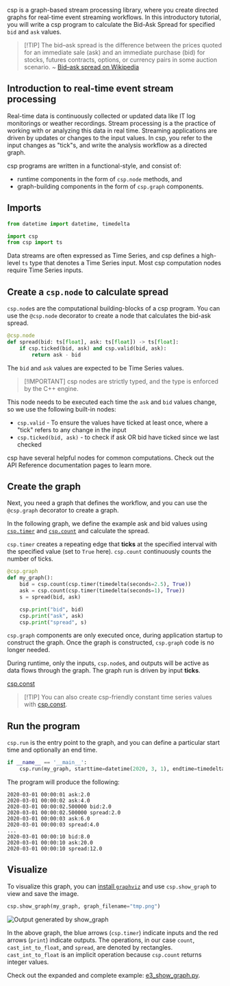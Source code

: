 csp is a graph-based stream processing library, where you create directed graphs for real-time event streaming workflows.
In this introductory tutorial, you will write a csp program to calculate the Bid-Ask Spread for specified `bid` and `ask` values.

> \[!TIP\]
> The bid–ask spread is the difference between the prices quoted for an immediate sale (ask) and an immediate purchase (bid) for stocks, futures contracts, options, or currency pairs in some auction scenario.
> ~ [Bid–ask spread on Wikipedia](https://en.wikipedia.org/wiki/Bid%E2%80%93ask_spread)

## Introduction to real-time event stream processing

Real-time data is continuously collected or updated data like IT log monitorings or weather recordings. Stream processing is a the practice of working with or analyzing this data in real time. Streaming applications are driven by updates or changes to the input values. In csp, you refer to the input changes as "tick"s, and write the analysis workflow as a directed graph.

csp programs are written in a functional-style, and consist of:

- runtime components in the form of `csp.node` methods, and
- graph-building components in the form of `csp.graph` components.

## Imports

```python
from datetime import datetime, timedelta

import csp
from csp import ts
```

Data streams are often expressed as Time Series, and csp defines a high-level `ts` type that denotes a Time Series input. Most csp computation nodes require Time Series inputs.

## Create a `csp.node` to calculate spread

`csp.node`s are the computational building-blocks of a csp program. You can use the `@csp.node` decorator to create a node that calculates the bid-ask spread.

```python
@csp.node
def spread(bid: ts[float], ask: ts[float]) -> ts[float]:
    if csp.ticked(bid, ask) and csp.valid(bid, ask):
        return ask - bid
```

The `bid` and `ask` values are expected to be Time Series values.

> \[!IMPORTANT\]
> csp nodes are strictly typed, and the type is enforced by the C++ engine.

This node needs to be executed each time the `ask` and `bid` values change, so we use the following built-in nodes:

- `csp.valid` - To ensure the values have ticked at least once, where a "tick" refers to any change in the input
- `csp.ticked(bid, ask)` - to check if ask OR bid have ticked since we last checked

csp have several helpful nodes for common computations. Check out the API Reference documentation pages to learn more.

## Create the graph

Next, you need a graph that defines the workflow, and you can use the `@csp.graph` decorator to create a graph.

In the following graph, we define the example ask and bid values using [`csp.timer`](Base-Adapters-API#csptimer) and [`csp.count`](Base-Nodes-API#cspcount) and calculate the spread.

`csp.timer` creates a repeating edge that **ticks** at the specified interval with the specified value (set to `True` here). `csp.count` continuously counts the number of ticks.

```python
@csp.graph
def my_graph():
    bid = csp.count(csp.timer(timedelta(seconds=2.5), True))
    ask = csp.count(csp.timer(timedelta(seconds=1), True))
    s = spread(bid, ask)

    csp.print("bid", bid)
    csp.print("ask", ask)
    csp.print("spread", s)
```

`csp.graph` components are only executed once, during application startup to construct the graph. Once the graph is constructed, `csp.graph` code is no longer needed.

During runtime, only the inputs, `csp.node`s, and outputs will be active as data flows through the graph. The graph run is driven by input **ticks**.

[csp.const](Base-Adapters-API#cspconst)

> \[!TIP\]
> You can also create csp-friendly constant time series values with [csp.const](Base-Adapters-API#cspconst).

## Run the program

`csp.run` is the entry point to the graph, and you can define a particular start time and optionally an end time.

```python
if __name__ == '__main__':
    csp.run(my_graph, starttime=datetime(2020, 3, 1), endtime=timedelta(seconds=10))
```

The program will produce the following:

```python-console
2020-03-01 00:00:01 ask:2.0
2020-03-01 00:00:02 ask:4.0
2020-03-01 00:00:02.500000 bid:2.0
2020-03-01 00:00:02.500000 spread:2.0
2020-03-01 00:00:03 ask:6.0
2020-03-01 00:00:03 spread:4.0
...
2020-03-01 00:00:10 bid:8.0
2020-03-01 00:00:10 ask:20.0
2020-03-01 00:00:10 spread:12.0
```

## Visualize

To visualize this graph, you can [install `graphviz`](https://graphviz.readthedocs.io/en/stable/manual.html) and use `csp.show_graph` to view and save the image.

```python
csp.show_graph(my_graph, graph_filename="tmp.png")
```

![Output generated by show_graph](images/ask-bid-graph.png)

In the above graph, the blue arrows (`csp.timer`) indicate inputs and the red arrows (`print`) indicate outputs. The operations, in our case `count`, `cast_int_to_float`, and `spread`, are denoted by rectangles. `cast_int_to_float` is an implicit operation because `csp.count` returns integer values.

Check out the expanded and complete example: [e3_show_graph.py](https://github.com/Point72/csp/blob/main/examples/01_basics/e3_show_graph.py).
